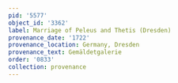 ```yaml
---
pid: '5577'
object_id: '3362'
label: Marriage of Peleus and Thetis (Dresden)
provenance_date: '1722'
provenance_location: Germany, Dresden
provenance_text: Gemäldetgalerie
order: '0833'
collection: provenance
---
```


